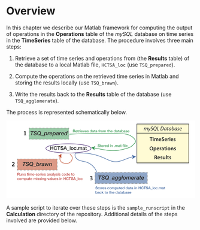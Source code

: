 # Overview

In this chapter we describe our Matlab framework for computing the output of operations in the **Operations** table of the *mySQL* database on time series in the **TimeSeries** table of the database.
The procedure involves three main steps:

1.  Retrieve a set of time series and operations from (the **Results** table) of the database to a local Matlab file, `HCTSA_loc` (use `TSQ_prepared`).

2.  Compute the operations on the retrieved time series in Matlab and storing the results locally (use `TSQ_brawn`).

3.  Write the results back to the **Results** table of the database (use `TSQ_agglomerate`).

The process is represented schematically below.

![**Computation workflow schematic.**The three steps involved in computing time-series analysis operations on a set of time series are labeled: **1**. `TSQ_prepared` (retrieve data, including missing entries, from the database), **2**. `TSQ_brawn` (compute missing time series/operation pairs in HCTSA_loc.mat), **3**. `TSQ_agglomerate` (store the new results back in the database).](ComputationSchematic.png)

A sample script to iterate over these steps is the `sample_runscript` in the **Calculation** directory of the repository.
Additional details of the steps involved are provided below.